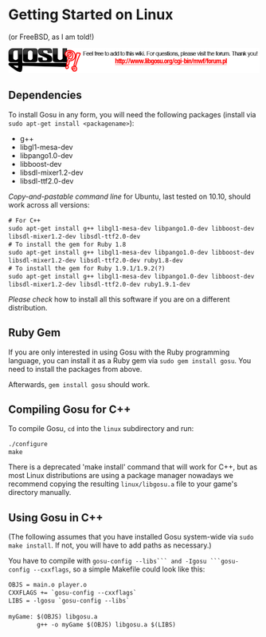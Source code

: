 # Getting Started on Linux

(or FreeBSD, as I am told!)

[ ![Please post feedback and additions as comments to this page and visit the boards for questions outside the scope of a single wiki page. Thank you!](board_link.png) ][boards]

## Dependencies

To install Gosu in any form, you will need the following packages (install via `sudo apt-get install <packagename>`):

  * g++
  * libgl1-mesa-dev
  * libpango1.0-dev
  * libboost-dev
  * libsdl-mixer1.2-dev
  * libsdl-ttf2.0-dev


*Copy-and-pastable command line* for Ubuntu, last tested on 10.10, should work across all versions:

    # For C++
    sudo apt-get install g++ libgl1-mesa-dev libpango1.0-dev libboost-dev libsdl-mixer1.2-dev libsdl-ttf2.0-dev
    # To install the gem for Ruby 1.8
    sudo apt-get install g++ libgl1-mesa-dev libpango1.0-dev libboost-dev libsdl-mixer1.2-dev libsdl-ttf2.0-dev ruby1.8-dev
    # To install the gem for Ruby 1.9.1/1.9.2(?)
    sudo apt-get install g++ libgl1-mesa-dev libpango1.0-dev libboost-dev libsdl-mixer1.2-dev libsdl-ttf2.0-dev ruby1.9.1-dev

*Please check* how to install all this software if you are on a different distribution.

## Ruby Gem

If you are only interested in using Gosu with the Ruby programming language, you can install it as a Ruby gem via `sudo gem install gosu`. You need to install the packages from above.

Afterwards, `gem install gosu` should work.

## Compiling Gosu for C++

To compile Gosu, `cd` into the `linux` subdirectory and run:

    ./configure
    make

There is a deprecated 'make install' command that will work for C++, but as most Linux distributions are using a package manager nowadays we recommend copying the resulting `linux/libgosu.a` file to your game's directory manually.

## Using Gosu in C++

(The following assumes that you have installed Gosu system-wide via `sudo make install`. If not, you will have to add paths as necessary.)

You have to compile with ``gosu-config --libs``` and -Igosu ```gosu-config --cxxflags``, so a simple Makefile could look like this:

    OBJS = main.o player.o
    CXXFLAGS += `gosu-config --cxxflags`
    LIBS = -lgosu `gosu-config --libs`

    myGame: $(OBJS) libgosu.a
            g++ -o myGame $(OBJS) libgosu.a $(LIBS)

[boards]: http://www.libgosu.org/cgi-bin/mwf/forum.pl "Gosu Boards"
